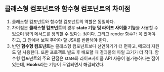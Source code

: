 ## 클래스형 컴포넌트와 함수형 컴포넌트의 차이점

1. 클래스형 컴포넌트와 함수형 컴포넌트의 역할은 동일하다.
2. 차이점은 **클래스형 컴포넌트**의 경우 **state 기능 및 라이프 사이클 기능**을 사용할 수 있으며 임의 메서드를 정의할 수 있다는 점이다.  그리고 render 함수가 꼭 있어야 하고, 그 안에서 보여 주어야 할 JSX를 반환해야 한다. 
3. 반면 **함수형 컴포넌트**는 클래스형 컴포넌트보다 선언하기가 더 편하고, 메모리 자원도 덜 사용한다. 또한 프로젝트 빌드 후 배포할 때 결과물의 파일 크기가 더 작다. 함수형 컴포넌트의 주요 단점은 state와 라이프사이클 API 사용이 불가능하다는 점이었는데, **Hooks**라는 기능이 도입되면서 해결되었다.
